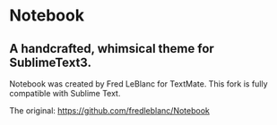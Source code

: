 Notebook
======
A handcrafted, whimsical theme for SublimeText3.
------------------------------------

Notebook was created by Fred LeBlanc for TextMate.  This fork is fully compatible with Sublime Text.

The original: https://github.com/fredleblanc/Notebook
